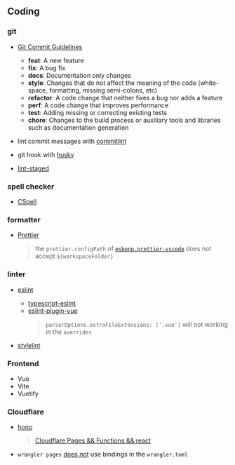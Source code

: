 ## Coding

### git

-   [Git Commit Guidelines](https://github.com/angular/angular.js/blob/47bf11ee94664367a26ed8c91b9b586d3dd420f5/DEVELOPERS.md#-git-commit-guidelines)

    -   **feat**: A new feature
    -   **fix**: A bug fix
    -   **docs**: Documentation only changes
    -   **style**: Changes that do not affect the meaning of the code (white-space, formatting, missing
        semi-colons, etc)
    -   **refactor**: A code change that neither fixes a bug nor adds a feature
    -   **perf**: A code change that improves performance
    -   **test**: Adding missing or correcting existing tests
    -   **chore**: Changes to the build process or auxiliary tools and libraries such as documentation
        generation

-   lint commit messages with [commitlint](https://github.com/conventional-changelog/commitlint)

-   git hook with [husky](https://typicode.github.io/husky/)

-   [lint-staged](https://github.com/lint-staged/lint-staged)

### spell checker

-   [CSpell](https://github.com/streetsidesoftware/cspell)

### formatter

-   [Prettier](https://prettier.io/docs/en/)
    > the `prettier.configPath` of [`esbenp.prettier-vscode`](https://github.com/prettier/prettier-vscode) does not accept `${workspaceFolder}`

### linter

-   [eslint](https://eslint.org/docs/)

    -   [typescript-eslint](https://typescript-eslint.io/)
    -   [eslint-plugin-vue](https://eslint.vuejs.org/)
        > `parserOptions.extraFileExtensions: ['.vue']` will not working in the `overrides`

-   [stylelint](https://github.com/stylelint/stylelint)

### Frontend

-   Vue
-   Vite
-   Vuetify

### Cloudflare

-   [hono](https://github.com/honojs/)

    > [Cloudflare Pages && Functions && react](https://github.com/honojs/examples/tree/cc93499076475b7138b499343b38ad6f34e52b00/pages-stack)

-   `wrangler pages` [does not](https://github.com/cloudflare/workers-sdk/issues/3757) use bindings in the `wrangler.toml`
